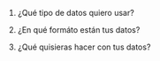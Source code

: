 1. ¿Qué tipo de datos quiero usar? 

2. ¿En qué formáto están tus datos? 

3. ¿Qué quisieras hacer con tus datos?
